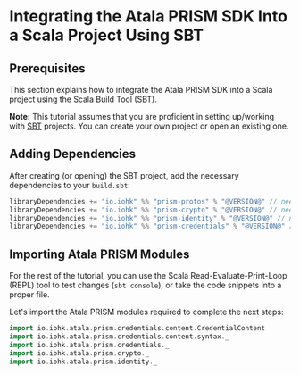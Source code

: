 # Integrating the Atala PRISM SDK Into a Scala Project Using SBT

## Prerequisites

This section explains how to integrate the Atala PRISM SDK into a Scala project using the Scala Build Tool (SBT). 

**Note:** This tutorial assumes that you are proficient in setting up/working with [SBT](https://www.scala-sbt.org/) projects. You can create your own project or open an existing one.


## Adding Dependencies

After creating (or opening) the SBT project, add the necessary dependencies to your `build.sbt`:

```scala
libraryDependencies += "io.iohk" %% "prism-protos" % "@VERSION@" // needed for the credential payloads defined in protobuf
libraryDependencies += "io.iohk" %% "prism-crypto" % "@VERSION@" // needed to get a crypto implementation
libraryDependencies += "io.iohk" %% "prism-identity" % "@VERSION@" // needed to deal with DIDs
libraryDependencies += "io.iohk" %% "prism-credentials" % "@VERSION@" // needed to deal with credentials
```

## Importing Atala PRISM Modules

For the rest of the tutorial, you can use the Scala Read-Evaluate-Print-Loop (REPL) tool to test changes (`sbt console`), or take the code snippets into a proper file.

Let's import the Atala PRISM modules required to complete the next steps:

```scala mdoc
import io.iohk.atala.prism.credentials.content.CredentialContent
import io.iohk.atala.prism.credentials.content.syntax._
import io.iohk.atala.prism.credentials._
import io.iohk.atala.prism.crypto._
import io.iohk.atala.prism.identity._
```
